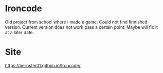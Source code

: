 # Ironcode
Old project from school where i made a game.
Could not find finnished version.
Current version does not work pass a certain point.
Maybe will fix it at a later date.

# Site
https://bernster01.github.io/Ironcode/
